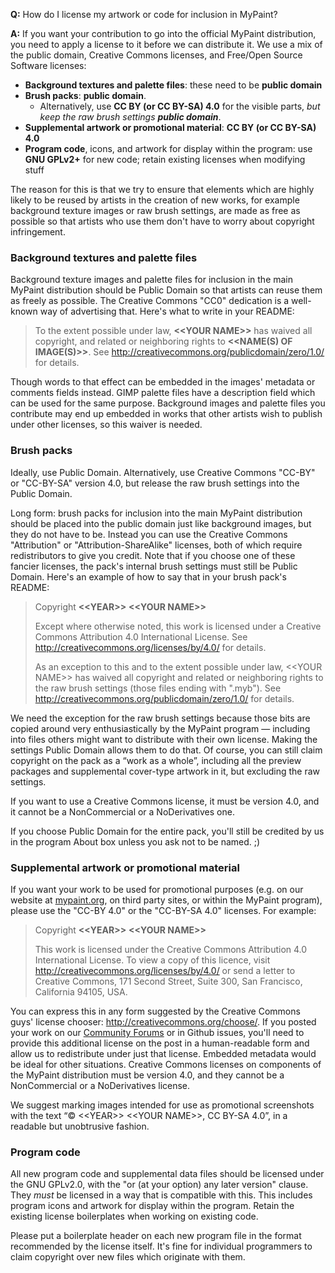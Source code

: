 **Q:** How do I license my artwork or code for inclusion in MyPaint?

**A:** If you want your contribution to go into the official MyPaint distribution, you need to apply a license to it before we can distribute it. We use a mix of the public domain, Creative Commons licenses, and Free/Open Source Software licenses:

* **Background textures and palette files**: these need to be **public domain**
* **Brush packs**: **public domain**.
  - Alternatively, use **CC BY (or CC BY-SA) 4.0** for the visible parts, _but keep the raw brush settings **public domain**_.
* **Supplemental artwork or promotional material**: **CC BY (or CC BY-SA) 4.0**
* **Program code**, icons, and artwork for display within the program: use **GNU GPLv2+** for new code; retain existing licenses when modifying stuff

The reason for this is that we try to ensure that elements which are highly likely to be reused by artists in the creation of new works, for example background texture images or raw brush settings, are made as free as possible so that artists who use them don't have to worry about copyright infringement.

### Background textures and palette files

Background texture images and palette files for inclusion in the main MyPaint distribution should be Public Domain so that artists can reuse them as freely as possible. The Creative Commons "CC0" dedication is a well-known way of advertising that. Here's what to write in your README:

> To the extent possible under law, **\<\<YOUR NAME\>\>** has waived all copyright, and related or neighboring rights to **\<\<NAME(S) OF IMAGE(S)\>\>**. See <http://creativecommons.org/publicdomain/zero/1.0/> for details.

Though words to that effect can be embedded in the images' metadata or comments fields instead. GIMP palette files have a description field which can be used for the same purpose. Background images and palette files you contribute may end up embedded in works that other artists wish to publish under other licenses, so this waiver is needed.

### Brush packs

Ideally, use Public Domain. Alternatively, use Creative Commons "CC-BY" or "CC-BY-SA" version 4.0, but release the raw brush settings into the Public Domain.

Long form: brush packs for inclusion into the main MyPaint distribution should be placed into the public domain just like background images, but they do not have to be. Instead you can use the Creative Commons "Attribution" or "Attribution-ShareAlike" licenses, both of which require redistributors to give you credit. Note that if you choose one of these fancier licenses, the pack's internal brush settings must still be Public Domain. Here's an example of how to say that in your brush pack's README: 

> Copyright **\<\<YEAR\>\>** **\<\<YOUR NAME\>\>**
>
> Except where otherwise noted, this work is licensed under a Creative Commons Attribution 4.0 International License. See <http://creativecommons.org/licenses/by/4.0/> for details.
>
> As an exception to this and to the extent possible under law, \<\<YOUR NAME\>\> has waived all copyright and related or neighboring rights to the raw brush settings (those files ending with ".myb"). See <http://creativecommons.org/publicdomain/zero/1.0/> for details.

We need the exception for the raw brush settings because those bits are copied around very enthusiastically by the MyPaint program — including into files others might want to distribute with their own license. Making the settings Public Domain allows them to do that. Of course, you can still claim copyright on the pack as a “work as a whole”, including all the preview packages and supplemental cover-type artwork in it, but excluding the raw settings.

If you want to use a Creative Commons license, it must be version 4.0, and it cannot be a NonCommercial or a NoDerivatives one.

If you choose Public Domain for the entire pack, you'll still be credited by us in the program About box unless you ask not to be named. ;) 

### Supplemental artwork or promotional material

If you want your work to be used for promotional purposes (e.g. on our website at [mypaint.org](http://mypaint.org), on third party sites, or within the MyPaint program), please use the "CC-BY 4.0" or the "CC-BY-SA 4.0" licenses. For example:

> Copyright **\<\<YEAR\>\>** **\<\<YOUR NAME\>\>**
>
> This work is licensed under the Creative Commons Attribution 4.0 International License. To view a copy of this licence, visit <http://creativecommons.org/licenses/by/4.0/> or send a letter to Creative Commons, 171 Second Street, Suite 300, San Francisco, California 94105, USA.

You can express this in any form suggested by the Creative Commons guys' license chooser: <http://creativecommons.org/choose/>. If you posted your work on our [Community Forums](http://community.mypaint.org) or in Github issues, you'll need to provide this additional license on the post in a human-readable form and allow us to redistribute under just that license. Embedded metadata would be ideal for other situations. Creative Commons licenses on components of the MyPaint distribution must be version 4.0, and they cannot be a NonCommercial or a NoDerivatives license.

We suggest marking images intended for use as promotional screenshots with the text “© \<\<YEAR\>\> \<\<YOUR NAME\>>, CC BY-SA 4.0”, in a readable but unobtrusive fashion.

### Program code

All new program code and supplemental data files should be licensed under the GNU GPLv2.0, with the "or (at your option) any later version" clause. They *must* be licensed in a way that is compatible with this. This includes program icons and artwork for display within the program. Retain the existing license boilerplates when working on existing code.

Please put a boilerplate header on each new program file in the format recommended by the license itself. It's fine for individual programmers to claim copyright over new files which originate with them.